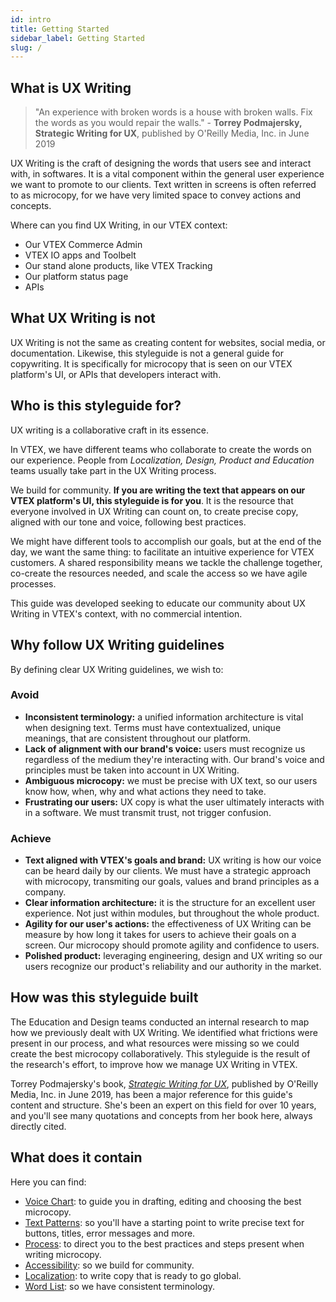 ```yaml
---
id: intro
title: Getting Started
sidebar_label: Getting Started
slug: /
---
```


## What is UX Writing


> "An experience with broken words is a house with broken walls. Fix the words as you would repair the walls." - **Torrey Podmajersky, Strategic Writing for UX**, published by O'Reilly Media, Inc. in June 2019


UX Writing is the craft of designing the words that users see and interact with, in softwares. It is a vital component within the general user experience we want to promote to our clients. Text written in screens is often referred to as microcopy, for we have very limited space to convey actions and concepts.

 Where can you find UX Writing, in our VTEX context:  
- Our VTEX Commerce Admin    
- VTEX IO apps and Toolbelt
- Our stand alone products, like VTEX Tracking    
- Our platform status page   
- APIs   

## What UX Writing is not

UX Writing is not the same as creating content for websites, social media, or documentation. Likewise, this styleguide is not a general guide for copywriting. It is specifically for microcopy that is seen on our VTEX platform's UI, or APIs that developers interact with. 

## Who is this styleguide for?

UX writing is a collaborative craft in its essence.   

In VTEX, we have different teams who collaborate to create the words on our experience. People from  *Localization, Design, Product and Education* teams usually take part in the UX Writing process.   

We build for community. **If you are writing the text that appears on our VTEX platform's UI, this styleguide is for you**. It is the resource that everyone involved in  UX Writing can count on, to create precise copy, aligned with our tone and voice, following best practices.   

We might have different tools to accomplish our goals, but at the end of the day, we want the same thing: to facilitate an intuitive experience for VTEX customers. A shared responsibility means we tackle the challenge together, co-create the resources needed, and scale the access so we have agile processes.   

This guide was developed seeking to educate our community about UX Writing in VTEX's context, with no commercial intention. 


## Why follow UX Writing guidelines

By defining clear UX Writing guidelines, we wish to:

### Avoid
- **Inconsistent terminology:** a unified information architecture is vital when designing text. Terms must have contextualized, unique meanings, that are consistent throughout our platform.     
- **Lack of alignment with our brand's voice:** users must recognize us regardless of the medium they're interacting with. Our brand's voice and principles must be taken into account in UX Writing.  
- **Ambiguous microcopy:** we must be precise with UX text, so our users know how, when, why and what actions they need to take.   
- **Frustrating our users:** UX copy is what the user ultimately interacts with in a software. We must transmit trust, not trigger confusion.     
 

### Achieve
- **Text aligned with VTEX's goals and brand:** UX writing is how our voice can be heard daily by our clients. We must have a strategic approach with microcopy, transmiting our goals, values and brand principles as a company.  
- **Clear information architecture:** it is the structure for an excellent user experience. Not just within modules, but throughout the whole product.   
- **Agility for our user's actions:** the effectiveness of UX Writing can be measure by how long it takes for users to achieve their goals on a screen. Our microcopy should promote agility and confidence to users.   
- **Polished product:** leveraging engineering, design and UX writing so our users recognize our product's reliability and our authority in the market.  



## How was this styleguide built


The Education and Design teams conducted an internal research to map how we previously dealt with UX Writing. We identified what frictions were present in our process, and what resources were missing so we could create the best microcopy collaboratively. This styleguide is the result of the research's effort, to improve how we manage UX Writing in VTEX.

Torrey Podmajersky's book, [*Strategic Writing for UX*](https://www.oreilly.com/library/view/strategic-writing-for/9781492049388/), published by O'Reilly Media, Inc. in June 2019, has been a major reference for this guide's content and structure. She's been an expert on this field for over 10 years, and you'll see many quotations and concepts from her book here, always directly cited. 


## What does it contain

Here you can find:
- [Voice Chart](/docs/principles/voice-chart): to guide you in drafting, editing and choosing the best microcopy.  
- [Text Patterns](/docs/text-patterns/titles): so you'll have a starting point to write precise text for buttons, titles, error messages and more.  
- [Process](/docs/best-practices/process): to direct you to the best practices and steps present when writing microcopy.  
- [Accessibility](/docs/best-practices/a11y): so we build for community.  
- [Localization](/docs/best-practices/i18n): to write copy that is ready to go global.  
- [Word List](/docs/best-practices/word-list): so we have consistent terminology. 


